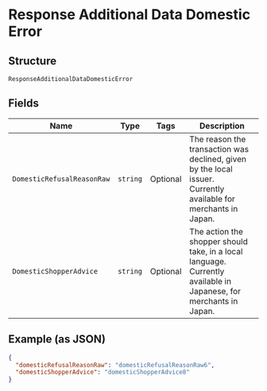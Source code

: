 
# Response Additional Data Domestic Error

## Structure

`ResponseAdditionalDataDomesticError`

## Fields

| Name | Type | Tags | Description |
|  --- | --- | --- | --- |
| `DomesticRefusalReasonRaw` | `string` | Optional | The reason the transaction was declined, given by the local issuer.<br>Currently available for merchants in Japan. |
| `DomesticShopperAdvice` | `string` | Optional | The action the shopper should take, in a local language.<br>Currently available in Japanese, for merchants in Japan. |

## Example (as JSON)

```json
{
  "domesticRefusalReasonRaw": "domesticRefusalReasonRaw6",
  "domesticShopperAdvice": "domesticShopperAdvice8"
}
```

